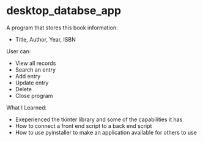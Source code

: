 # desktop_databse_app
A program that stores this book information:
- Title, Author, Year, ISBN

User can:
- View all records
- Search an entry
- Add entry
- Update entry
- Delete
- Close program

What I Learned:
- Exeperienced the tkinter library and some of the capabilities it has
- How to connect a front end script to a back end script
- How to use pyinstaller to make an application available for others to use
